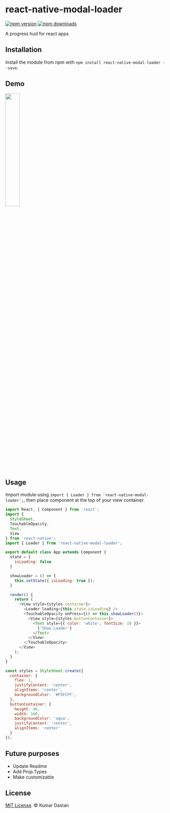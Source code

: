 # react-native-modal-loader
[![npm version](https://badge.fury.io/js/react-native-modal-loader.svg?update=7)](http://badge.fury.io/js/react-native-modal-loader)
[![npm downloads](https://img.shields.io/npm/dm/react-native-modal-loader.svg?update=7)](http://badge.fury.io/js/react-native-modal-loader)

A progress hud for react apps

## Installation

Install the module from npm with `npm install react-native-modal-loader --save`.

## Demo

<img src="https://github.com/kdastan/react-native-modal-loader/blob/master/demo/demo.gif" width="30%" />

## Usage

Import module using `import { Loader } from 'react-native-modal-loader';`, then place component at the top of your view container.

```js
import React, { Component } from 'react';
import {
  StyleSheet,
  TouchableOpacity,
  Text,
  View
} from 'react-native';
import { Loader } from 'react-native-modal-loader';

export default class App extends Component {
  state = {
    isLoading: false
  }

  showLoader = () => {
    this.setState({ isLoading: true });
  }

  render() {
    return (
      <View style={styles.container}>
        <Loader loading={this.state.isLoading} />
        <TouchableOpacity onPress={() => this.showLoader()}>
          <View style={styles.buttonContainer}>
            <Text style={{ color: 'white', fontSize: 18 }}>
              {'Show Loader'}
            </Text>
          </View>
        </TouchableOpacity>
      </View>
    );
  }
}

const styles = StyleSheet.create({
  container: {
    flex: 1,
    justifyContent: 'center',
    alignItems: 'center',
    backgroundColor: '#F5FCFF',
  },
  buttonContainer: {
    height: 40,
    width: 160,
    backgroundColor: 'aqua',
    justifyContent: 'center',
    alignItems: 'center'
  }
});
```

## Future purposes

- Update Readme
- Add Prop.Types
- Make customizable

## License

[MIT License](http://opensource.org/licenses/mit-license.html). © Kumar Dastan
